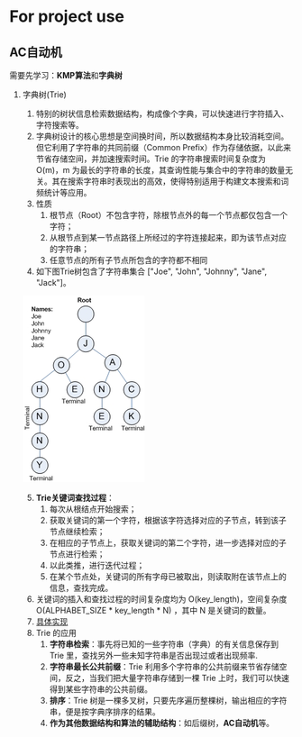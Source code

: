 # For project use

## AC自动机

需要先学习：**KMP算法**和**字典树**

1. 字典树(Trie)
   1. 特别的树状信息检索数据结构，构成像个字典，可以快速进行字符插入、字符搜索等。
   2. 字典树设计的核心思想是空间换时间，所以数据结构本身比较消耗空间。但它利用了字符串的共同前缀（Common Prefix）作为存储依据，以此来节省存储空间，并加速搜索时间。Trie 的字符串搜索时间复杂度为 O(m)，m 为最长的字符串的长度，其查询性能与集合中的字符串的数量无关。其在搜索字符串时表现出的高效，使得特别适用于构建文本搜索和词频统计等应用。
   3. 性质
      1. 根节点（Root）不包含字符，除根节点外的每一个节点都仅包含一个字符；
      2. 从根节点到某一节点路径上所经过的字符连接起来，即为该节点对应的字符串；
      3. 任意节点的所有子节点所包含的字符都不相同
   4. 如下图Trie树包含了字符串集合 ["Joe", "John", "Johnny", "Jane", "Jack"]。
   
   ![trie](trie.jpg)

   5. **Trie关键词查找过程**：
      1. 每次从根结点开始搜索；
      2. 获取关键词的第一个字符，根据该字符选择对应的子节点，转到该子节点继续检索；
      3. 在相应的子节点上，获取关键词的第二个字符，进一步选择对应的子节点进行检索；
      4. 以此类推，进行迭代过程；
      5. 在某个节点处，关键词的所有字母已被取出，则读取附在该节点上的信息，查找完成。
   6. 关键词的插入和查找过程的时间复杂度均为 O(key_length)，空间复杂度 O(ALPHABET_SIZE * key_length * N) ，其中 N 是关键词的数量。
   7. [具体实现](Trie.c)
   8. Trie 的应用
      1. **字符串检索**：事先将已知的一些字符串（字典）的有关信息保存到 Trie 里，查找另外一些未知字符串是否出现过或者出现频率.
      2. **字符串最长公共前缀**：Trie 利用多个字符串的公共前缀来节省存储空间，反之，当我们把大量字符串存储到一棵 Trie 上时，我们可以快速得到某些字符串的公共前缀。
      3. **排序**：Trie 树是一棵多叉树，只要先序遍历整棵树，输出相应的字符串，便是按字典序排序的结果。
      4. **作为其他数据结构和算法的辅助结构**：如后缀树，**AC自动机**等。